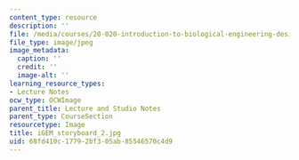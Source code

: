 ```yaml
---
content_type: resource
description: ''
file: /media/courses/20-020-introduction-to-biological-engineering-design-spring-2009/68fd410c17792bf305ab85546570c4d9_iGEM_storyboard_2.jpg
file_type: image/jpeg
image_metadata:
  caption: ''
  credit: ''
  image-alt: ''
learning_resource_types:
- Lecture Notes
ocw_type: OCWImage
parent_title: Lecture and Studio Notes
parent_type: CourseSection
resourcetype: Image
title: iGEM_storyboard_2.jpg
uid: 68fd410c-1779-2bf3-05ab-85546570c4d9
---
```

